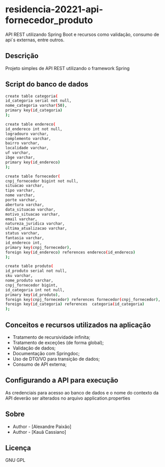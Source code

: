 # residencia-20221-api-fornecedor_produto
API REST utilizando Spring Boot e recursos como validação, consumo de api´s externas, entre outros.

## Descrição

Projeto simples de API REST utilizando o framework Spring

## Script do banco de dados 

```bash
create table categoria(
id_categoria serial not null,
nome_categoria varchar(50),
primary key(id_categoria)
);

create table endereco(
id_endereco int not null,
logradouro varchar,
complemento varchar,
bairro varchar,
localidade varchar,
uf varchar,
ibge varchar,
primary key(id_endereco)
);

create table fornecedor(
cnpj_fornecedor bigint not null,
situacao varchar,
tipo varchar,
nome varchar,
porte varchar,
abertura varchar,
data_situacao varchar,
motivo_situacao varchar,
email varchar,
natureza_juridica varchar,
ultima_atualizacao varchar,
status varchar,
fantasia varchar,
id_endereco int,
primary key(cnpj_fornecedor),
foreign key(id_endereco) references endereco(id_endereco)
);

create table produto(
id_produto serial not null,
sku varchar,
nome_produto varchar,
cnpj_fornecedor bigint,
id_categoria int not null,
primary key(id_produto),
foreign key(cnpj_fornecedor) references fornecedor(cnpj_fornecedor),
foreign key(id_categoria) references  categoria(id_categoria)
);
```

## Conceitos e recursos utilizados na aplicação

- Tratamento de recursividade infinita;
- Tratamento de exceções (de forma global);
- Validação de dados;
- Documentação com Springdoc;
- Uso de DTO/VO para transição de dados;
- Consumo de API externa;

## Configurando a API para execução

As credenciais para acesso ao banco de dados e o nome do contexto da API deverão ser alterados no arquivo application.properties

## Sobre

- Author - [Alexandre Paixão]
- Author - [Kauã Cassiano]

## Licença

GNU GPL
